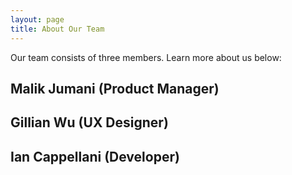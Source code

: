 ```yaml
---
layout: page
title: About Our Team
---
```


Our team consists of three members. Learn more about us below:

## Malik Jumani (Product Manager)

## Gillian Wu (UX Designer)

## Ian Cappellani (Developer)


